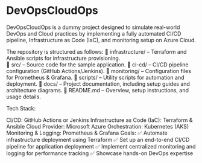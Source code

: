 # DevOpsCloudOps
DevOpsCloudOps is a dummy project designed to simulate real-world DevOps and Cloud practices by implementing a fully automated CI/CD pipeline, Infrastructure as Code (IaC), and monitoring setup on Azure Cloud. 

The repository is structured as follows:
📂 infrastructure/ – Terraform and Ansible scripts for infrastructure provisioning.  
📂 src/ – Source code for the sample application.
📂 ci-cd/ – CI/CD pipeline configuration (GitHub Actions/Jenkins).
📂 monitoring/ – Configuration files for Prometheus & Grafana.
📂 scripts/ – Utility scripts for automation and deployment.
📂 docs/ – Project documentation, including setup guides and architecture diagrams.
📄 README.md – Overview, setup instructions, and usage details.

Tech Stack:

CI/CD: GitHub Actions or Jenkins
Infrastructure as Code (IaC): Terraform & Ansible
Cloud Provider: Microsoft Azure
Orchestration: Kubernetes (AKS)
Monitoring & Logging: Prometheus & Grafana
Goals:
✅ Automate infrastructure deployment using Terraform
✅ Set up an end-to-end CI/CD pipeline for application deployment
✅ Implement centralized monitoring and logging for performance tracking
✅ Showcase hands-on DevOps expertise
